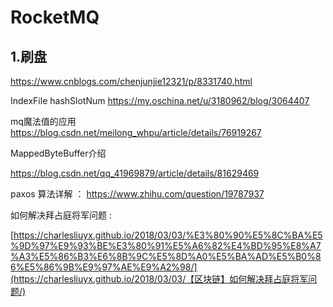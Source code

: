 # RocketMQ



## 1.刷盘
https://www.cnblogs.com/chenjunjie12321/p/8331740.html

IndexFile hashSlotNum
https://my.oschina.net/u/3180962/blog/3064407

mq魔法值的应用
https://blog.csdn.net/meilong_whpu/article/details/76919267

MappedByteBuffer介绍

https://blog.csdn.net/qq_41969879/article/details/81629469

paxos 算法详解 ：  https://www.zhihu.com/question/19787937

如何解决拜占庭将军问题 : 

[https://charlesliuyx.github.io/2018/03/03/%E3%80%90%E5%8C%BA%E5%9D%97%E9%93%BE%E3%80%91%E5%A6%82%E4%BD%95%E8%A7%A3%E5%86%B3%E6%8B%9C%E5%8D%A0%E5%BA%AD%E5%B0%86%E5%86%9B%E9%97%AE%E9%A2%98/](https://charlesliuyx.github.io/2018/03/03/【区块链】如何解决拜占庭将军问题/)